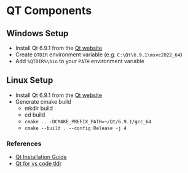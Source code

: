 # QT Components

## Windows Setup

- Install Qt 6.9.1 from the [Qt website](https://www.qt.io/download)
- Create `QTDIR` environment variable (e.g. `C:\Qt\6.9.1\msvc2022_64`)
- Add `%QTDIR%\bin` to your `PATH` environment variable

## Linux Setup

- Install Qt 6.9.1 from the [Qt website](https://www.qt.io/download)
- Generate cmake build
  - mkdir build
  - cd build
  - `cmake .. -DCMAKE_PREFIX_PATH=~/Qt/6.9.1/gcc_64`
  - `cmake --build . --config Release -j 4`

### References

- [Qt Installation Guide](https://doc.qt.io/qt-6/get-and-install-qt.html)
- [Qt for vs code tldr](https://www.kdab.com/qt-for-vs-code-the-tldr-version/)
